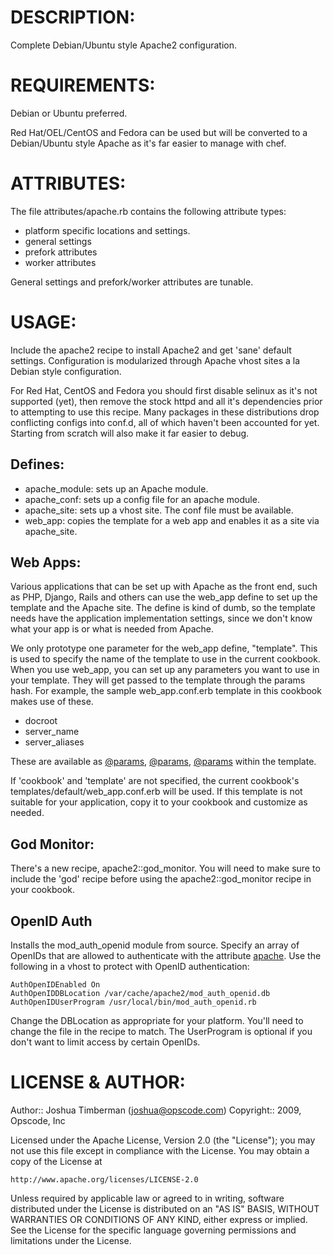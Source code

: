 # DESCRIPTION:

Complete Debian/Ubuntu style Apache2 configuration.

# REQUIREMENTS:

Debian or Ubuntu preferred.

Red Hat/OEL/CentOS and Fedora can be used but will be converted to a Debian/Ubuntu style Apache as it's far easier to manage with chef. 

# ATTRIBUTES:

The file attributes/apache.rb contains the following attribute types:

* platform specific locations and settings.
* general settings
* prefork attributes
* worker attributes

General settings and prefork/worker attributes are tunable.

# USAGE:

Include the apache2 recipe to install Apache2 and get 'sane' default settings. Configuration is modularized through Apache vhost sites a la Debian style configuration.

For Red Hat, CentOS and Fedora you should first disable selinux as it's not supported (yet), then remove the stock httpd and all it's dependencies prior to attempting to use this recipe. Many packages in these distributions drop conflicting configs into conf.d, all of which haven't been accounted for yet. Starting from scratch will also make it far easier to debug.

## Defines:

* apache_module: sets up an Apache module.
* apache_conf: sets up a config file for an apache module.
* apache_site: sets up a vhost site. The conf file must be available.
* web_app: copies the template for a web app and enables it as a site via apache_site.

## Web Apps:

Various applications that can be set up with Apache as the front end, such as PHP, Django, Rails and others can use the web_app define to set up the template and the Apache site. The define is kind of dumb, so the template needs have the application implementation settings, since we don't know what your app is or what is needed from Apache.

We only prototype one parameter for the web_app define, "template". This is used to specify the name of the template to use in the current cookbook. When you use web_app, you can set up any parameters you want to use in your template. They will get passed to the template through the params hash. For example, the sample web_app.conf.erb template in this cookbook makes use of these.

* docroot
* server_name
* server_aliases

These are available as [@params](:docroot), [@params](:server_name), [@params](:server_aliases) within the template. 

If 'cookbook' and 'template' are not specified, the current cookbook's templates/default/web_app.conf.erb will be used. If this template is not suitable for your application, copy it to your cookbook and customize as needed.

## God Monitor:

There's a new recipe, apache2::god_monitor. You will need to make sure to include the 'god' recipe before using the apache2::god_monitor recipe in your cookbook.

## OpenID Auth

Installs the mod_auth_openid module from source. Specify an array of OpenIDs that are allowed to authenticate with the attribute [apache](:allowed_openids). Use the following in a vhost to protect with OpenID authentication:

    AuthOpenIDEnabled On
    AuthOpenIDDBLocation /var/cache/apache2/mod_auth_openid.db
    AuthOpenIDUserProgram /usr/local/bin/mod_auth_openid.rb

Change the DBLocation as appropriate for your platform. You'll need to change the file in the recipe to match. The UserProgram is optional if you don't want to limit access by certain OpenIDs.

# LICENSE & AUTHOR:

Author:: Joshua Timberman (<joshua@opscode.com>)
Copyright:: 2009, Opscode, Inc

Licensed under the Apache License, Version 2.0 (the "License");
you may not use this file except in compliance with the License.
You may obtain a copy of the License at

    http://www.apache.org/licenses/LICENSE-2.0

Unless required by applicable law or agreed to in writing, software
distributed under the License is distributed on an "AS IS" BASIS,
WITHOUT WARRANTIES OR CONDITIONS OF ANY KIND, either express or implied.
See the License for the specific language governing permissions and
limitations under the License.

